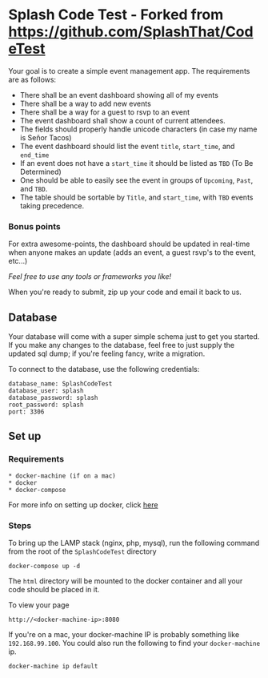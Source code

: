 # Splash Code Test - Forked from https://github.com/SplashThat/CodeTest
Your goal is to create a simple event management app. The requirements are as follows:

* There shall be an event dashboard showing all of my events
* There shall be a way to add new events
* There shall be a way for a guest to rsvp to an event
* The event dashboard shall show a count of current attendees.
* The fields should properly handle unicode characters (in case my name is Señor Tacos)
* The event dashboard should list the event `title`, `start_time`, and `end_time`
* If an event does not have a `start_time` it should be listed as `TBD` (To Be Determined)
* One should be able to easily see the event in groups of `Upcoming`, `Past`, and `TBD`.
* The table should be sortable by `Title`, and `start_time`, with `TBD` events taking precedence.

### Bonus points
For extra awesome-points, the dashboard should be updated in real-time when anyone makes an update (adds an event, a guest rsvp's to the event, etc...)

*Feel free to use any tools or frameworks you like!*

When you're ready to submit, zip up your code and email it back to us.

## Database
Your database will come with a super simple schema just to get you started. If you make any changes to the database, feel free to just supply the updated sql dump; if you're feeling fancy, write a migration.

To connect to the database, use the following credentials:
```
database_name: SplashCodeTest
database_user: splash
database_password: splash
root_password: splash
port: 3306
```

## Set up
### Requirements
    * docker-machine (if on a mac)
    * docker
    * docker-compose

  For more info on setting up docker, click [here](https://docs.docker.com/)

### Steps
  To bring up the LAMP stack (nginx, php, mysql), run the following command from the root of the `SplashCodeTest` directory
  ```
  docker-compose up -d
  ```
  The `html` directory will be mounted to the docker container and all your code should be placed in it.

  To view your page
  ```
  http://<docker-machine-ip>:8080
  ```
  If you're on a mac, your docker-machine IP is probably something like `192.168.99.100`. You could also run the following to find your `docker-machine` ip.
  ```
  docker-machine ip default
  ```
